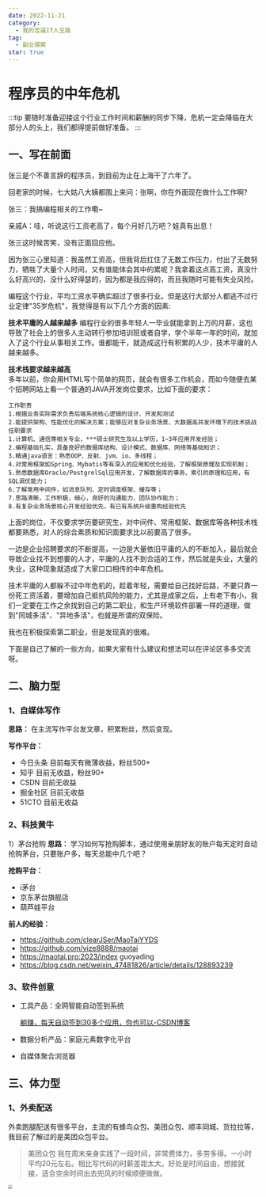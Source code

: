 ```yaml
---
date: 2022-11-21
category:
  - 我的苦逼IT人生路
tag:
  - 副业探索
star: true
---
```

# 程序员的中年危机
:::tip 
 要随时准备迎接这个行业工作时间和薪酬的同步下降，危机一定会降临在大部分人的头上，我们都得提前做好准备。
:::

## 一、写在前面

张三是个不善言辞的程序员，到目前为止在上海干了六年了。

回老家的时候，七大姑八大姨都围上来问：张啊，你在外面现在做什么工作啊?

张三：我搞编程相关的工作嘞~

亲戚A：哇，听说这行工资老高了，每个月好几万吧？娃真有出息！

张三这时候苦笑，没有正面回应他。

因为张三心里知道：我虽然工资高，但我背后扛住了无数工作压力，付出了无数努力，牺牲了大量个人时间，又有谁能体会其中的累呢？我拿着这点高工资，真没什么好高兴的，没什么好得瑟的，因为都是我应得的，而且我随时可能有失业风险。

编程这个行业，平均工资水平确实超过了很多行业。但是这行大部分人都逃不过行业定律"35岁危机"，我觉得是有以下几个方面的因素:  

**技术平庸的人越来越多**
编程行业的很多年轻人一毕业就能拿到上万的月薪，这也导致了社会上的很多人主动转行参加培训班或者自学，学个半年一年的时间，就加入了这个行业从事相关工作。谁都能干，就造成这行有积累的人少，技术平庸的人越来越多。  

**技术栈要求越来越高**  
多年以前，你会用HTML写个简单的网页，就会有很多工作机会，而如今随便去某个招聘网站上看一个普通的JAVA开发岗位要求，比如下面的要求：
```
工作职责
1.根据业务实际需求负责后端系统核心逻辑的设计、开发和测试
2.能提供架构、性能优化的解决方案；能够应对复杂业务场景、大数据高并发环境下的技术挑战
任职要求
1.计算机、通信等相关专业，***硕士研究生及以上学历，1~3年应用开发经验；
2.编程基础扎实，具备良好的数据库结构、设计模式、数据库、网络等基础知识；
3.精通java语言：熟悉OOP、反射、jvm、io、多线程；
4.对常用框架如Spring、Mybatis等有深入的应用和优化经验，了解框架原理及实现机制；
5.熟悉数据库Oracle/PostgrelSql应用开发，了解数据库的事务、索引的原理和应用，有SQL调优能力；
6.了解常用中间件，如消息队列、定时调度框架、缓存等；
7.思路清晰，工作积极，细心，良好的沟通能力、团队协作能力；
8.有复杂业务场景核心开发经验优先，有已有系统升级重构经验优先
```
上面的岗位，不仅要求学历要研究生，对中间件、常用框架、数据库等各种技术栈都要熟悉，对人的综合素质和知识面要求比以前要高了很多。  

一边是企业招聘要求的不断提高，一边是大量依旧平庸的人的不断加入，最后就会导致企业找不到想要的人才，平庸的人找不到合适的工作，然后就是失业，大量的失业，这种现象就造成了大家口口相传的中年危机。

技术平庸的人都躲不过中年危机的，趁着年轻，需要给自己找好后路，不要只靠一份死工资活着，要增加自己抵抗风险的能力，尤其是成家之后，上有老下有小，我们一定要在工作之余找到自己的第二职业，和生产环境软件部署一样的道理，做到"同城多活"、"异地多活"，也就是所谓的双保险。

我也在积极探索第二职业，但是发现真的很难。

下面是自己了解的一些方向，如果大家有什么建议和想法可以在评论区多多交流呀。
## 二、脑力型

### 1、自媒体写作  
**思路：** 在主流写作平台发文章，积累粉丝，然后变现。

**写作平台：**

- 今日头条
   目前每天有微薄收益，粉丝500+
- 知乎
  目前无收益，粉丝90+
- CSDN
  目前无收益
- 掘金社区
  目前无收益
- 51CTO
  目前无收益

### 2、科技黄牛
1）茅台抢购
**思路：** 学习如何写抢购脚本，通过使用亲朋好友的账户每天定时自动抢购茅台，只要账户多，每天总能中几个吧？

**抢购平台：**
   - i茅台
   - 京东茅台旗舰店
   - 葫芦娃平台

**前人的经验：**
   - https://github.com/clearJSer/MaoTaiYYDS
   - https://github.com/yize8888/maotai
   - https://maotai.pro:2023/index  guoyading
   - https://blog.csdn.net/weixin_47481826/article/details/128893239

### 3、软件创意

- 工具产品：全网智能自动签到系统

  [躺赚，每天自动签到30多个应用，你也可以-CSDN博客](https://blog.csdn.net/somenzz/article/details/115683497)

- 数据分析产品：家庭元素数字化平台

- 自媒体聚合浏览器
  

## 三、体力型

### 1、外卖配送
 外卖跑腿配送有很多平台，主流的有蜂鸟众包、美团众包、顺丰同城、货拉拉等，我目前了解过的是美团众包平台。  

 > 美团众包
 > 我在周末亲身实践了一段时间，非常费体力，多劳多得。一小时平均20元左右。相比写代码的时薪差距太大。好处是时间自由，想接就接，适合空余时间出去兜风的时候顺便做做。

 <img src="http://cdn.gydblog.com/images/fuye/fuye-1.jpg"  style="zoom: 50%;margin:0 auto;display:block"/><br/>

